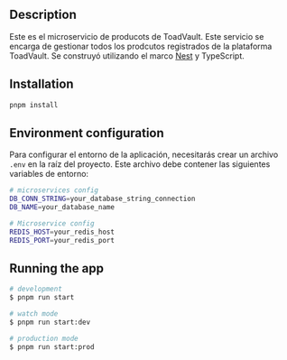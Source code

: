 ## Description

Este es el microservicio de producots de ToadVault. Este servicio se encarga de gestionar todos los prodcutos registrados de la plataforma ToadVault. Se construyó utilizando el marco [Nest](https://github.com/nestjs/nest) y TypeScript.

## Installation

```bash
pnpm install
```

## Environment configuration

Para configurar el entorno de la aplicación, necesitarás crear un archivo `.env` en la raíz del proyecto. Este archivo debe contener las siguientes variables de entorno:

```bash
# microservices config
DB_CONN_STRING=your_database_string_connection
DB_NAME=your_database_name

# Microservice config
REDIS_HOST=your_redis_host
REDIS_PORT=your_redis_port
```

## Running the app

```bash
# development
$ pnpm run start

# watch mode
$ pnpm run start:dev

# production mode
$ pnpm run start:prod
```
